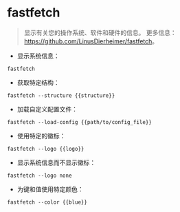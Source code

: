 # fastfetch

> 显示有关您的操作系统、软件和硬件的信息。
> 更多信息：<https://github.com/LinusDierheimer/fastfetch>。

- 显示系统信息：

`fastfetch`

- 获取特定结构：

`fastfetch --structure {{structure}}`

- 加载自定义配置文件：

`fastfetch --load-config {{path/to/config_file}}`

- 使用特定的徽标：

`fastfetch --logo {{logo}}`

- 显示系统信息而不显示徽标：

`fastfetch --logo none`

- 为键和值使用特定颜色：

`fastfetch --color {{blue}}`